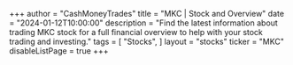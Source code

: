 +++
author = "CashMoneyTrades"
title = "MKC | Stock and Overview"
date = "2024-01-12T10:00:00"
description = "Find the latest information about trading MKC stock for a full financial overview to help with your stock trading and investing."
tags = [
   "Stocks",
]
layout = "stocks"
ticker = "MKC"
disableListPage = true
+++
